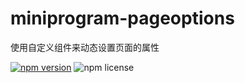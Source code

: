 # miniprogram-pageoptions

使用自定义组件来动态设置页面的属性

[![npm version](https://img.shields.io/npm/v/miniprogram-pageoptions.svg)](https://www.npmjs.com/package/miniprogram-pageoptions)
![npm license](https://img.shields.io/npm/l/miniprogram-pageoptions.svg)
